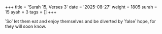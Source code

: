 +++
title = 'Surah 15, Verses 3'
date = '2025-08-27'
weight = 1805
surah = 15
ayah = 3
tags = []
+++

˹So˺ let them eat and enjoy themselves and be diverted by ˹false˺ hope, for they will soon know.